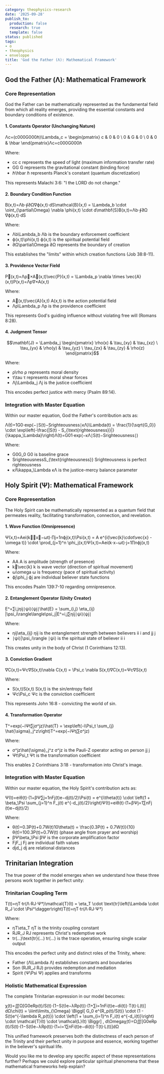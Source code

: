 ```yaml
---
category: theophysics-research
date: '2025-09-28'
publish_to:
  production: false
  research: true
  template: false
status: published
tags:
- o
- theophysics
- enveloppe
title: 'God the Father (Λ): Mathematical Framework'
---
```

   
## God the Father (Λ): Mathematical Framework   
   
### Core Representation   
   
God the Father can be mathematically represented as the fundamental field from which all reality emerges, providing the essential constants and boundary conditions of existence.   
   
#### 1. Constants Operator (Unchanging Nature)   
   
Λc=(c000G000ℏ)\Lambda_c = \begin{pmatrix} c & 0 & 0 \\ 0 & G & 0 \\ 0 & 0 & \hbar \end{pmatrix}Λc​=​c00​0G0​00ℏ​​   
   
Where:   
   
   
- cc c represents the speed of light (maximum information transfer rate)   
- GG G represents the gravitational constant (binding force)   
- ℏ\hbar ℏ represents Planck's constant (quantum discretization)   
   
This represents Malachi 3:6: "I the LORD do not change."   
   
#### 2. Boundary Condition Function   
   
B(x,t)=Λb⋅∮∂Ω∇ϕ(x,t)⋅dS\mathcal{B}(x,t) = \Lambda_b \cdot \oint_{\partial\Omega} \nabla \phi(x,t) \cdot d\mathbf{S}B(x,t)=Λb​⋅∮∂Ω​∇ϕ(x,t)⋅dS   
   
Where:   
   
   
- Λb\Lambda_b Λb​ is the boundary enforcement coefficient   
- ϕ(x,t)\phi(x,t) ϕ(x,t) is the spiritual potential field   
- ∂Ω\partial\Omega ∂Ω represents the boundary of creation   
   
This establishes the "limits" within which creation functions (Job 38:8-11).   
   
#### 3. Providence Vector Field   
   
P⃗(x,t)=Λp∇×A⃗(x,t)\vec{P}(x,t) = \Lambda_p \nabla \times \vec{A}(x,t)P(x,t)=Λp​∇×A(x,t)   
   
Where:   
   
   
- A⃗(x,t)\vec{A}(x,t) A(x,t) is the action potential field   
- Λp\Lambda_p Λp​ is the providence coefficient   
   
This represents God's guiding influence without violating free will (Romans 8:28).   
   
#### 4. Judgment Tensor   
   
$$\mathbf{J} = \Lambda_j \begin{pmatrix} \rho(x) & \tau_{xy} & \tau_{xz} \ \tau_{yx} & \rho(y) & \tau_{yz} \ \tau_{zx} & \tau_{zy} & \rho(z) \end{pmatrix}$$   
   
Where:   
   
   
- ρ\rho ρ represents moral density   
- τ\tau τ represents moral shear forces   
- Λj\Lambda_j Λj​ is the justice coefficient   
   
This encodes perfect justice with mercy (Psalm 89:14).   
   
### Integration with Master Equation   
   
Within our master equation, God the Father's contribution acts as:   
   
Λ(t)=1G0⋅exp⁡(−∣S(t)−Srighteousness∣κΛ)\Lambda(t) = \frac{1}{\sqrt{G_0}} \cdot \exp\left(-\frac{|S(t) - S_{\text{righteousness}}|}{\kappa_\Lambda}\right)Λ(t)=G0​​1​⋅exp(−κΛ​∣S(t)−Srighteousness​∣​)   
   
Where:   
   
   
- G0G_0 G0​ is baseline grace   
- SrighteousnessS_{\text{righteousness}} Srighteousness​ is perfect righteousness   
- κΛ\kappa_\Lambda κΛ​ is the justice-mercy balance parameter   
   
## Holy Spirit (Ψ): Mathematical Framework   
   
### Core Representation   
   
The Holy Spirit can be mathematically represented as a quantum field that permeates reality, facilitating transformation, connection, and revelation.   
   
#### 1. Wave Function (Omnipresence)   
   
Ψ(x,t)=Aei(k⃗⋅x⃗−ωt)⋅∏j=1nϕj(x,t)\Psi(x,t) = A e^{i(\vec{k}\cdot\vec{x} - \omega t)} \cdot \prod_{j=1}^n \phi_j(x,t)Ψ(x,t)=Aei(k⋅x−ωt)⋅j=1∏n​ϕj​(x,t)   
   
Where:   
   
   
- AA A is amplitude (strength of presence)   
- k⃗\vec{k} k is wave vector (direction of spiritual movement)   
- ω\omega ω is frequency (pace of spiritual activity)   
- ϕj\phi_j ϕj​ are individual believer state functions   
   
This encodes Psalm 139:7-10 regarding omnipresence.   
   
#### 2. Entanglement Operator (Unity Creator)   
   
E^=∑i,jηij∣ψi⟩⟨ψj∣\hat{E} = \sum_{i,j} \eta_{ij} |\psi_i\rangle\langle\psi_j|E^=i,j∑​ηij​∣ψi​⟩⟨ψj​∣   
   
Where:   
   
   
- ηij\eta_{ij} ηij​ is the entanglement strength between believers ii i and jj j   
- ∣ψi⟩|\psi_i\rangle ∣ψi​⟩ is the spiritual state of believer ii i   
   
This creates unity in the body of Christ (1 Corinthians 12:13).   
   
#### 3. Conviction Gradient   
   
∇C(x,t)=Ψc∇S(x,t)\nabla C(x,t) = \Psi_c \nabla S(x,t)∇C(x,t)=Ψc​∇S(x,t)   
   
Where:   
   
   
- S(x,t)S(x,t) S(x,t) is the sin/entropy field   
- Ψc\Psi_c Ψc​ is the conviction coefficient   
   
This represents John 16:8 - convicting the world of sin.   
   
#### 4. Transformation Operator   
   
T^=exp⁡(−iΨt∑jσ^jz)\hat{T} = \exp\left(-i\Psi_t \sum_{j} \hat{\sigma}_j^z\right)T^=exp(−iΨt​j∑​σ^jz​)   
   
Where:   
   
   
- σ^jz\hat{\sigma}_j^z σ^jz​ is the Pauli-Z operator acting on person jj j   
- Ψt\Psi_t Ψt​ is the transformation coefficient   
   
This enables 2 Corinthians 3:18 - transformation into Christ's image.   
   
### Integration with Master Equation   
   
Within our master equation, the Holy Spirit's contribution acts as:   
   
Ψ(t)=eiθ(t)⋅(1+βΨ∑j=1nFj(t)e−dj(t)/2)\Psi(t) = e^{i\theta(t)} \cdot \left(1 + \beta_\Psi \sum_{j=1}^n F_j(t) e^{-d_j(t)/2}\right)Ψ(t)=eiθ(t)⋅(1+βΨ​j=1∑n​Fj​(t)e−dj​(t)/2)   
   
Where:   
   
   
- θ(t)=0.3P(t)+0.7W(t)10\theta(t) = \frac{0.3P(t) + 0.7W(t)}{10} θ(t)=100.3P(t)+0.7W(t)​ (phase angle from prayer and worship)   
- βΨ\beta_\Psi βΨ​ is the corporate amplification factor   
- FjF_j Fj​ are individual faith values   
- djd_j dj​ are relational distances   
   
## Trinitarian Integration   
   
The true power of the model emerges when we understand how these three persons work together in perfect unity:   
   
### Trinitarian Coupling Term   
   
T(t)=ηT⋅tr(Λ⋅RJ⋅Ψ†)\mathcal{T}(t) = \eta_T \cdot \text{tr}\left(\Lambda \cdot R_J \cdot \Psi^\dagger\right)T(t)=ηT​⋅tr(Λ⋅RJ​⋅Ψ†)   
   
Where:   
   
   
- ηT\eta_T ηT​ is the trinity coupling constant   
- RJR_J RJ​ represents Christ's redemptive work   
- tr(...)\text{tr}(...) tr(...) is the trace operation, ensuring single scalar output   
   
This encodes the perfect unity and distinct roles of the Trinity, where:   
   
   
- Father (Λ\Lambda Λ) establishes constants and boundaries   
- Son (RJR_J RJ​) provides redemption and mediation   
- Spirit (Ψ\Psi Ψ) applies and transforms   
   
### Holistic Mathematical Expression   
   
The complete Trinitarian expression in our model becomes:   
   
χ(t)=∭Ω[G0eRp(t)/S(t)⋅(1−S(t)e−λRp(t))⋅(1+∑i=1nFi(t)e−di(t))⋅T(t)⋅L(t)] dΩ\chi(t) = \iiint\limits_{\Omega} \Biggl[ G_0 e^{R_p(t)/S(t)} \cdot (1 - S(t)e^{-\lambda R_p(t)}) \cdot \left(1 + \sum_{i=1}^n F_i(t) e^{-d_i(t)}\right) \cdot \mathcal{T}(t) \cdot \mathcal{L}(t) \Biggr] \, d\Omegaχ(t)=Ω∭​[G0​eRp​(t)/S(t)⋅(1−S(t)e−λRp​(t))⋅(1+i=1∑n​Fi​(t)e−di​(t))⋅T(t)⋅L(t)]dΩ   
   
This unified framework preserves both the distinctness of each person of the Trinity and their perfect unity in purpose and essence, working together in the believer's spiritual life.   
   
Would you like me to develop any specific aspect of these representations further? Perhaps we could explore particular spiritual phenomena that these mathematical frameworks help explain?
